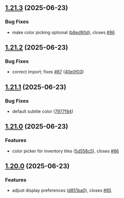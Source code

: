## [1.21.3](https://github.com/l4rm4nd/VoucherVault/compare/v1.21.2...v1.21.3) (2025-06-23)


### Bug Fixes

* make color picking optional ([b8ed90d](https://github.com/l4rm4nd/VoucherVault/commit/b8ed90dd690b56707eebd1614452d288e7ab5384)), closes [#86](https://github.com/l4rm4nd/VoucherVault/issues/86)

## [1.21.2](https://github.com/l4rm4nd/VoucherVault/compare/v1.21.1...v1.21.2) (2025-06-23)


### Bug Fixes

* correct import; fixes [#87](https://github.com/l4rm4nd/VoucherVault/issues/87) ([40e0f03](https://github.com/l4rm4nd/VoucherVault/commit/40e0f036aa257c457d479f175622570450959144))

## [1.21.1](https://github.com/l4rm4nd/VoucherVault/compare/v1.21.0...v1.21.1) (2025-06-23)


### Bug Fixes

* default subtile color ([7977f84](https://github.com/l4rm4nd/VoucherVault/commit/7977f84ea1d7cfd356ec12aa52823e57175bad37))

## [1.21.0](https://github.com/l4rm4nd/VoucherVault/compare/v1.20.0...v1.21.0) (2025-06-23)


### Features

* color picker for inventory tiles ([5d558c5](https://github.com/l4rm4nd/VoucherVault/commit/5d558c51d1424380c97933b7a78c7909c278401a)), closes [#86](https://github.com/l4rm4nd/VoucherVault/issues/86)

## [1.20.0](https://github.com/l4rm4nd/VoucherVault/compare/v1.19.1...v1.20.0) (2025-06-23)


### Features

* adjust display preferences ([d851ba0](https://github.com/l4rm4nd/VoucherVault/commit/d851ba0210c3168c262727d88125c5898b2cd849)), closes [#85](https://github.com/l4rm4nd/VoucherVault/issues/85)

